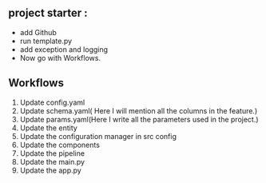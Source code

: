 ## project starter :
- add Github
- run template.py
- add exception and logging
- Now go with Workflows.


## Workflows

1. Update config.yaml
2. Update schema.yaml( Here I will mention all the columns in the feature.)
3. Update params.yaml(Here I write all the parameters used in the project.)
4. Update the entity
5. Update the configuration manager in src config
6. Update the components
7. Update the pipeline 
8. Update the main.py
9. Update the app.py

